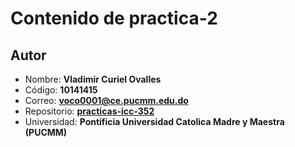 # Contenido de practica-2

## Autor
* Nombre: **Vladimir Curiel Ovalles**
* Código: **10141415**
* Correo: **voco0001@ce.pucmm.edu.do**
* Repositorio: **[practicas-icc-352](https://github.com/NightmareVCO/practicas-icc-352/tree/main/practica-2)**
* Universidad: **Pontificia Universidad Catolica Madre y Maestra (PUCMM)**
